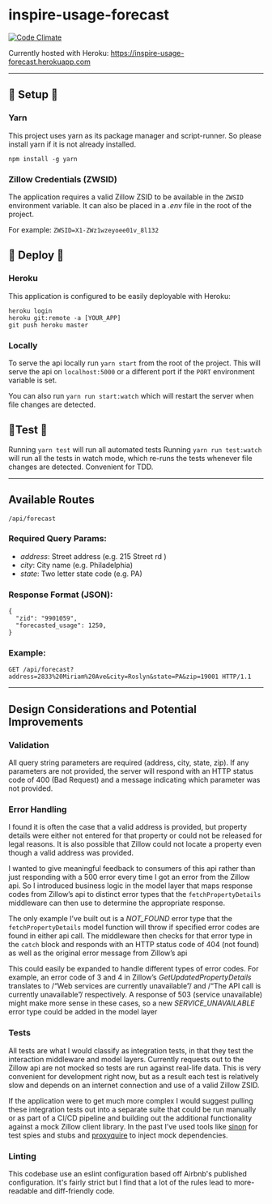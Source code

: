 # inspire-usage-forecast
[![Code Climate](https://codeclimate.com/github/ramirezd42/inspire-usage-forecast/badges/gpa.svg)](https://codeclimate.com/github/ramirezd42/inspire-usage-forecast) 

Currently hosted with Heroku: https://inspire-usage-forecast.herokuapp.com
 
---
## 🔧 Setup 🔧
### Yarn
This project uses yarn as its package manager and script-runner. So please install yarn if it is not already installed.

`npm install -g yarn`

### Zillow Credentials (ZWSID)
The application requires a valid Zillow ZSID to be available in the   `ZWSID`    environment variable. It can also be placed in a *.env* file in the root of the project.

For example: `ZWSID=X1-ZWz1wzeyoee01v_8l132`

## 🚀 Deploy 🚀
### Heroku
This application is configured to be easily deployable with Heroku:

```
heroku login
heroku git:remote -a [YOUR_APP]
git push heroku master
```

### Locally
To serve the api locally run `yarn start` from the root of the project. This will serve the api on `localhost:5000` or a different port if the `PORT` environment variable is set.

You can also run `yarn run start:watch` which will restart the server when file changes are detected.

## 🔬Test 🔬
Running `yarn test` will run all automated tests
Running `yarn run test:watch` will run all the tests in watch mode, which re-runs the tests whenever file changes are detected. Convenient for TDD.

---

## Available Routes
```
/api/forecast
```
### Required Query Params:
* *address*: Street address (e.g. 215 Street rd )
* *city*: City name (e.g. Philadelphia)
* *state*: Two letter state code (e.g. PA)

### Response Format (JSON):
```
{
  "zid": "9901059",
  "forecasted_usage": 1250,
}
```
### Example:
```
GET /api/forecast?address=2833%20Miriam%20Ave&city=Roslyn&state=PA&zip=19001 HTTP/1.1
```

---

## Design Considerations and Potential Improvements
### Validation
All query string parameters are required (address, city, state, zip). If any parameters are not provided, the server will respond with an HTTP status code of 400 (Bad Request) and a message indicating which parameter was not provided.

### Error Handling
I found it is often the case that a valid address is provided, but property details were either not entered for that property or could not be released for legal reasons. It is also possible that Zillow could not locate a property even though a valid address was provided.

I wanted to give meaningful feedback to consumers of this api rather than just responding with a 500 error every time I got an error from the Zillow api. So I introduced business logic in the model layer that maps response codes from Zillow’s api to distinct error types that the `fetchPropertyDetails` middleware can then use to determine the appropriate response. 

The only example I’ve built out is a *NOT_FOUND* error type that the `fetchPropertyDetails` model function will throw if specified error codes are found in either api call. The middleware then checks for that error type in the `catch` block and responds with an HTTP status code of 404 (not found) as well as the original error message from Zillow’s api

This could easily be expanded to handle different types of error codes. For example, an error code of 3 and 4 in Zillow’s *GetUpdatedPropertyDetails* translates to /“Web services are currently unavailable”/ and /“The API call is currently unavailable”/ respectively.   A response of 503 (service unavailable) might make more sense in these cases, so a new *SERVICE_UNAVAILABLE* error type could be added in the model layer

### Tests
All tests are what I would classify as integration tests, in that they test the interaction middleware and model layers. Currently requests out to the Zillow api are not mocked so tests are run against real-life data. This is very convenient for development right now, but as a result each test is relatively slow and depends on an internet connection and use of a valid Zillow ZSID. 

If the application were to get much more complex I would suggest pulling these integration tests out into a separate suite that could be run manually or as part of a CI/CD pipeline and building out the additional functionality against a mock Zillow client library. In the past I’ve used tools like [sinon](http://sinonjs.org/) for test spies and stubs and [proxyquire](https://github.com/thlorenz/proxyquire) to inject mock dependencies.

### Linting
This codebase use an eslint configuration based off Airbnb's published configuration. It's fairly strict but I find that a lot of the rules lead to more-readable and diff-friendly code.